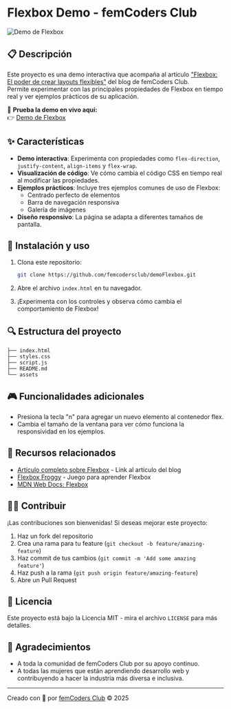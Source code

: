 # Flexbox Demo - femCoders Club

![Demo de Flexbox](assets/demo.gif)

## 📋 Descripción

Este proyecto es una demo interactiva que acompaña al artículo ["Flexbox: El poder de crear layouts flexibles"](https://www.femcodersclub.com/recursos/css/flexbox) del blog de femCoders Club.  
Permite experimentar con las principales propiedades de Flexbox en tiempo real y ver ejemplos prácticos de su aplicación.

🔗 **Prueba la demo en vivo aquí:**  
👉 [Demo de Flexbox](https://femcodersclub.github.io/demoFlexbox/)

## ✨ Características

- **Demo interactiva**: Experimenta con propiedades como `flex-direction`, `justify-content`, `align-items` y `flex-wrap`.
- **Visualización de código**: Ve cómo cambia el código CSS en tiempo real al modificar las propiedades.
- **Ejemplos prácticos**: Incluye tres ejemplos comunes de uso de Flexbox:
  - Centrado perfecto de elementos
  - Barra de navegación responsiva
  - Galería de imágenes
- **Diseño responsivo**: La página se adapta a diferentes tamaños de pantalla.

## 🚀 Instalación y uso

1. Clona este repositorio:

   ```bash
   git clone https://github.com/femcodersclub/demoFlexbox.git
   ```

2. Abre el archivo `index.html` en tu navegador.

3. ¡Experimenta con los controles y observa cómo cambia el comportamiento de Flexbox!

## 🔍 Estructura del proyecto

```flexbox-demo/
├── index.html
├── styles.css
├── script.js
├── README.md
└── assets
```

## 🎮 Funcionalidades adicionales

- Presiona la tecla "n" para agregar un nuevo elemento al contenedor flex.
- Cambia el tamaño de la ventana para ver cómo funciona la responsividad en los ejemplos.

## 🔗 Recursos relacionados

- [Artículo completo sobre Flexbox](https://femcoders-club.com/blog/flexbox-el-poder-de-crear-layouts-flexibles) - Link al artículo del blog
- [Flexbox Froggy](https://flexboxfroggy.com/#es) - Juego para aprender Flexbox
- [MDN Web Docs: Flexbox](https://developer.mozilla.org/es/docs/Web/CSS/CSS_Flexible_Box_Layout)

## 👩‍💻 Contribuir

¡Las contribuciones son bienvenidas! Si deseas mejorar este proyecto:

1. Haz un fork del repositorio
2. Crea una rama para tu feature (`git checkout -b feature/amazing-feature`)
3. Haz commit de tus cambios (`git commit -m 'Add some amazing feature'`)
4. Haz push a la rama (`git push origin feature/amazing-feature`)
5. Abre un Pull Request

## 📄 Licencia

Este proyecto está bajo la Licencia MIT - mira el archivo `LICENSE` para más detalles.

## 💜 Agradecimientos

- A toda la comunidad de femCoders Club por su apoyo continuo.
- A todas las mujeres que están aprendiendo desarrollo web y contribuyendo a hacer la industria más diversa e inclusiva.

---

Creado con 💜 por [femCoders Club](https://github.com/femcoders-club) © 2025